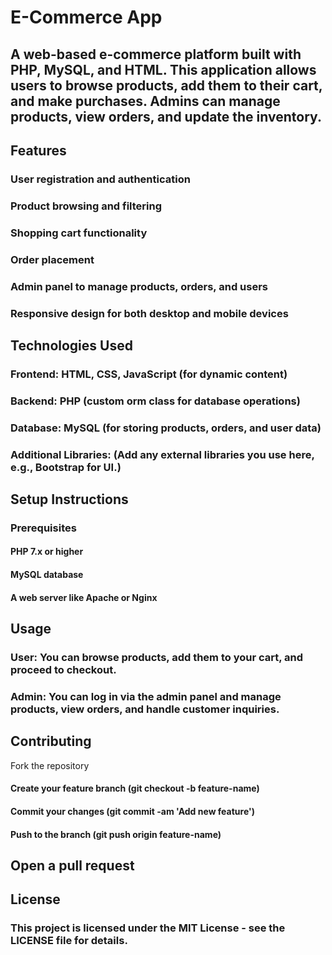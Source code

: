 # E-Commerce App
## A web-based e-commerce platform built with PHP, MySQL, and HTML. This application allows users to browse products, add them to their cart, and make purchases. Admins can manage products, view orders, and update the inventory.

## Features
### User registration and authentication
### Product browsing and filtering
### Shopping cart functionality
### Order placement  
### Admin panel to manage products, orders, and users
### Responsive design for both desktop and mobile devices
## Technologies Used
### Frontend: HTML, CSS, JavaScript (for dynamic content)
### Backend: PHP (custom orm class for database operations)
### Database: MySQL (for storing products, orders, and user data)
### Additional Libraries: (Add any external libraries you use here, e.g., Bootstrap for UI.)

## Setup Instructions
### Prerequisites
#### PHP 7.x or higher
#### MySQL database
#### A web server like Apache or Nginx

## Usage
### User: You can browse products, add them to your cart, and proceed to checkout.
### Admin: You can log in via the admin panel and manage products, view orders, and handle customer inquiries.
## Contributing
Fork the repository
#### Create your feature branch (git checkout -b feature-name)
#### Commit your changes (git commit -am 'Add new feature')
#### Push to the branch (git push origin feature-name)
## Open a pull request
## License
### This project is licensed under the MIT License - see the LICENSE file for details.
